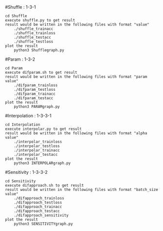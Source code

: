 #Shuffle : 1-3-1

	cd Shuffle
	execute shuffle.py to get result
	result would be written in the following files with format "value"
		./shuffle_trainacc
		./shuffle_trainloss
		./shuffle_testacc
		./shuffle_testloss
    plot the result
        python3 Shufflegraph.py

#Param : 1-3-2

	cd Param
	execute difparam.sh to get result
	result would be written in the following files with format "param value"
		./difparam_trainloss
		./difparam_testloss
		./difparam_trainacc
		./difparam_testacc
    plot the result
        python3 PARAMgraph.py

#Interpolation : 1-3-3-1

	cd Interpolation
	execute interpolar.py to get result
	result would be written in the following files with format "alpha value"
		./interpolar_trainloss
		./interpolar_testloss
		./interpolar_trainacc
		./interpolar_testacc
    plot the result
        python3 INTERPOLARgraph.py

#Sensitivity : 1-3-3-2	

	cd Sensitivity
	execute difapproach.sh to get result
	result would be written in the following files with format "batch_size value"
		./difapproach_trainloss
		./difapproach_testloss
		./difapproach_trainacc
		./difapproach_testacc
		./difapproach_sensitivity
    plot the result
        python3 SENSITIVITYgraph.py
